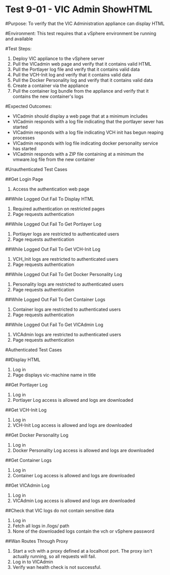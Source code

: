 Test 9-01 - VIC Admin ShowHTML
=======

#Purpose:
To verify that the VIC Administration appliance can display HTML

#Environment:
This test requires that a vSphere environment be running and available

#Test Steps:
1. Deploy VIC appliance to the vSphere server
2. Pull the VICadmin web page and verify that it contains valid HTML
3. Pull the Portlayer log file and verify that it contains valid data
4. Pull the VCH-Init log and verify that it contains valid data
5. Pull the Docker Personality log and verify that it contains valid data
6. Create a container via the appliance
7. Pull the container log bundle from the appliance and verify that it contains the new container's logs

#Expected Outcomes:
* VICadmin should display a web page that at a minimum includes <title>VIC Admin</title>
* VICadmin responds with a log file indicating that the portlayer sever has started
* VICadmin responds with a log file indicating VCH init has begun reaping processes
* VICadmin responds with log file indicating docker personality service has started
* VICadmin responds with a ZIP file containing at a minimum the vmware.log file from the new container

#Unauthenticated Test Cases

##Get Login Page
1. Access the authentication web page

##While Logged Out Fail To Display HTML
1. Required authentication on restricted pages
2. Page requests authentication

##While Logged Out Fail To Get Portlayer Log
1. Portlayer logs are restricted to authenticated users
2. Page requests authentication

##While Logged Out Fail To Get VCH-Init Log
1. VCH_Init logs are restricted to authenticated users
2. Page requests authentication

##While Logged Out Fail To Get Docker Personality Log
1. Personality logs are restricted to authenticated users
2. Page requests authentication

##While Logged Out Fail To Get Container Logs
1. Container logs are restricted to authenticated users
2. Page requests authentication

##While Logged Out Fail To Get VICAdmin Log
1. VICAdmin logs are restricted to authenticated users
2. Page requests authentication

#Authenticated Test Cases

##Display HTML
1. Log in
2. Page displays vic-machine name in title

##Get Portlayer Log
1. Log in
2. Portlayer Log access is allowed and logs are downloaded

##Get VCH-Init Log
1. Log in
2. VCH-Init Log access is allowed and logs are downloaded

##Get Docker Personality Log
1. Log in
2. Docker Personality Log access is allowed and logs are downloaded

##Get Container Logs
1. Log in
2. Container Log access is allowed and logs are downloaded

##Get VICAdmin Log
1. Log in
2. VICAdmin Log access is allowed and logs are downloaded

##Check that VIC logs do not contain sensitive data
1. Log in
2. Fetch all logs in /logs/ path
3. None of the downloaded logs contain the vch or vSphere password

##Wan Routes Through Proxy
1. Start a vch with a proxy defined at a localhost port. The proxy isn't actually running, so all requests will fail.
2. Log in to VICAdmin
3. Verify wan health check is not successful.

